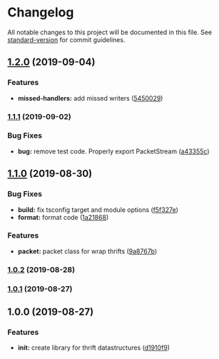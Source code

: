 # Changelog

All notable changes to this project will be documented in this file. See [standard-version](https://github.com/conventional-changelog/standard-version) for commit guidelines.

## [1.2.0](https://github.com/Rastopyr/thrift-ds/compare/v1.1.1...v1.2.0) (2019-09-04)


### Features

* **missed-handlers:** add missed writers ([5450029](https://github.com/Rastopyr/thrift-ds/commit/5450029))

### [1.1.1](https://github.com/Rastopyr/thrift-ds/compare/v1.1.0...v1.1.1) (2019-09-02)


### Bug Fixes

* **bug:** remove test code. Properly export PacketStream ([a43355c](https://github.com/Rastopyr/thrift-ds/commit/a43355c))

## [1.1.0](https://github.com/Rastopyr/thrift-ds/compare/v1.0.2...v1.1.0) (2019-08-30)


### Bug Fixes

* **build:** fix tsconfig target and module options ([f5f327e](https://github.com/Rastopyr/thrift-ds/commit/f5f327e))
* **format:** format code ([1a21868](https://github.com/Rastopyr/thrift-ds/commit/1a21868))


### Features

* **packet:** packet class for wrap thrifts ([9a8767b](https://github.com/Rastopyr/thrift-ds/commit/9a8767b))

### [1.0.2](https://github.com/Rastopyr/thrift-ds/compare/v1.0.1...v1.0.2) (2019-08-28)

### [1.0.1](https://github.com/Rastopyr/thrift-ds/compare/v1.0.0...v1.0.1) (2019-08-27)

## 1.0.0 (2019-08-27)


### Features

* **init:** create library for thrift datastructures ([d1910f9](https://github.com/Rastopyr/thrift-ds/commit/d1910f9))
